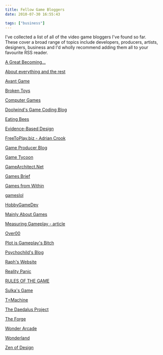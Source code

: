 ```yaml
---
title: Fellow Game Bloggers
date: 2010-07-30 16:55:43

tags: ["business"]
---
```


I've collected a list of all of the video game bloggers I've found so
far. These cover a broad range of topics include developers, producers,
artists, designers, business and I'd wholly recommend adding them all to
your favourite RSS reader.

[A Great
Becoming...](http://agreatbecoming.wordpress.com/ "A Great Becoming...")

[About everything and the
rest](http://emme73.blogspot.com/ "About everything and the rest")

[Avant Game](http://blog.avantgame.com/ "Avant Game")

[Broken Toys](http://brokentoys.org/ "Broken Toys")

[Computer Games](http://www.winterwolves.net/blog "Computer Games")

[Doolwind's Game Coding
Blog](http://www.doolwind.com/blog "Doolwind's Game Coding Blog")

[Eating Bees](http://eatingbees.brokentoys.org/ "Eating Bees")

[Evidence-Based
Design](http://www.lietcam.com/blog "Evidence-Based Design")

[FreeToPlay.biz - Adrian
Crook](http://freetoplay.biz/ "FreeToPlay.biz - Adrian Crook")

[Game Producer Blog](http://www.gameproducer.net/ "Game Producer Blog")

[Game Tycoon](http://www.edery.org/ "Game Tycoon")

[GameArchitect.Net](http://www.gamearchitect.net/ "GameArchitect.Net")

[Games Brief](http://www.gamesbrief.com/ "Games Brief")

[Games from Within](http://gamesfromwithin.com/ "Games from Within")

[gameslol](http://www.gameslol.com/ "gameslol")

[HobbyGameDev](http://www.hobbygamedev.com/ "HobbyGameDev")

[Mainly About
Games](http://www.mainlyaboutgames.co.uk/ "Mainly About Games")

[Measuring Gameplay -
article](http://orbusgameworks.com/blog/ "Measuring Gameplay - article")

[Over00](http://www.over00.com/ "Over00")

[Plot is Gameplay's
Bitch](http://tom-jubert.blogspot.com/ "Plot is Gameplay's Bitch")

[Psychochild's Blog](http://psychochild.org/ "Psychochild's Blog")

[Raph's Website](http://www.raphkoster.com/ "Raph's Website")

[Reality Panic](http://www.realitypanic.com/ "Reality Panic")

[RULES OF THE GAME](http://rulesofthega.me/ "RULES OF THE GAME")

[Sulka's Game](http://www.sulka.net/ "Sulka's Game")

[T=Machine](http://t-machine.org/ "T=Machine")

[The Daedalus
Project](http://www.nickyee.com/daedalus/ "The Daedalus Project")

[The Forge](http://forge.ironrealms.com/ "The Forge")

[Wonder Arcade](http://wonderarcade.wordpress.com/ "Wonder Arcade")

[Wonderland](http://www.wonderlandblog.com/wonderland/ "Wonderland")

[Zen of Design](http://www.zenofdesign.com/ "Zen of Design")

